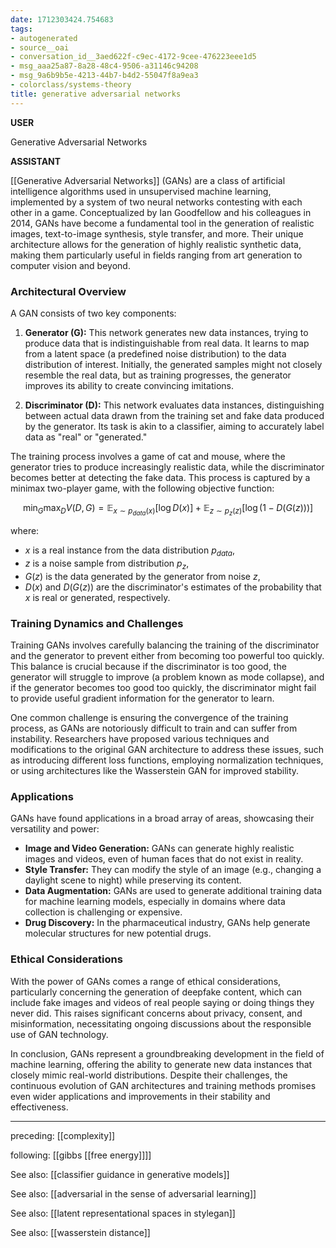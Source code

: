 ```yaml
---
date: 1712303424.754683
tags:
- autogenerated
- source__oai
- conversation_id__3aed622f-c9ec-4172-9cee-476223eee1d5
- msg_aaa25a87-8a28-48c4-9506-a31146c94208
- msg_9a6b9b5e-4213-44b7-b4d2-55047f8a9ea3
- colorclass/systems-theory
title: generative adversarial networks
---
```


**USER**

Generative Adversarial Networks


**ASSISTANT**

[[Generative Adversarial Networks]] (GANs) are a class of artificial intelligence algorithms used in unsupervised machine learning, implemented by a system of two neural networks contesting with each other in a game. Conceptualized by Ian Goodfellow and his colleagues in 2014, GANs have become a fundamental tool in the generation of realistic images, text-to-image synthesis, style transfer, and more. Their unique architecture allows for the generation of highly realistic synthetic data, making them particularly useful in fields ranging from art generation to computer vision and beyond.

### Architectural Overview

A GAN consists of two key components:

1. **Generator (G):** This network generates new data instances, trying to produce data that is indistinguishable from real data. It learns to map from a latent space (a predefined noise distribution) to the data distribution of interest. Initially, the generated samples might not closely resemble the real data, but as training progresses, the generator improves its ability to create convincing imitations.

2. **Discriminator (D):** This network evaluates data instances, distinguishing between actual data drawn from the training set and fake data produced by the generator. Its task is akin to a classifier, aiming to accurately label data as "real" or "generated."

The training process involves a game of cat and mouse, where the generator tries to produce increasingly realistic data, while the discriminator becomes better at detecting the fake data. This process is captured by a minimax two-player game, with the following objective function:

$$\min_G \max_D V(D, G) = \mathbb{E}_{x \sim p_{data}(x)}[\log D(x)] + \mathbb{E}_{z \sim p_z(z)}[\log(1 - D(G(z)))]$$

where:
- $x$ is a real instance from the data distribution $p_{data}$,
- $z$ is a noise sample from distribution $p_z$,
- $G(z)$ is the data generated by the generator from noise $z$,
- $D(x)$ and $D(G(z))$ are the discriminator's estimates of the probability that $x$ is real or generated, respectively.

### Training Dynamics and Challenges

Training GANs involves carefully balancing the training of the discriminator and the generator to prevent either from becoming too powerful too quickly. This balance is crucial because if the discriminator is too good, the generator will struggle to improve (a problem known as mode collapse), and if the generator becomes too good too quickly, the discriminator might fail to provide useful gradient information for the generator to learn.

One common challenge is ensuring the convergence of the training process, as GANs are notoriously difficult to train and can suffer from instability. Researchers have proposed various techniques and modifications to the original GAN architecture to address these issues, such as introducing different loss functions, employing normalization techniques, or using architectures like the Wasserstein GAN for improved stability.

### Applications

GANs have found applications in a broad array of areas, showcasing their versatility and power:

- **Image and Video Generation:** GANs can generate highly realistic images and videos, even of human faces that do not exist in reality.
- **Style Transfer:** They can modify the style of an image (e.g., changing a daylight scene to night) while preserving its content.
- **Data Augmentation:** GANs are used to generate additional training data for machine learning models, especially in domains where data collection is challenging or expensive.
- **Drug Discovery:** In the pharmaceutical industry, GANs help generate molecular structures for new potential drugs.

### Ethical Considerations

With the power of GANs comes a range of ethical considerations, particularly concerning the generation of deepfake content, which can include fake images and videos of real people saying or doing things they never did. This raises significant concerns about privacy, consent, and misinformation, necessitating ongoing discussions about the responsible use of GAN technology.

In conclusion, GANs represent a groundbreaking development in the field of machine learning, offering the ability to generate new data instances that closely mimic real-world distributions. Despite their challenges, the continuous evolution of GAN architectures and training methods promises even wider applications and improvements in their stability and effectiveness.


---

preceding: [[complexity]]  


following: [[gibbs [[free energy]]]]

See also: [[classifier guidance in generative models]]


See also: [[adversarial in the sense of adversarial learning]]


See also: [[latent representational spaces in stylegan]]


See also: [[wasserstein distance]]